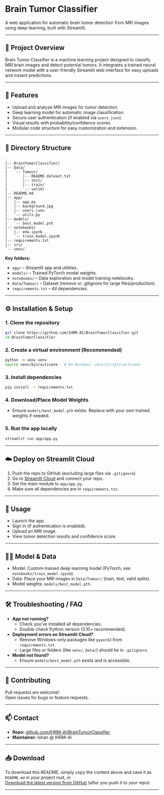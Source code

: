 # Brain Tumor Classifier

A web application for automatic brain tumor detection from MRI images using deep learning, built with Streamlit.

---

## 🧠 Project Overview

Brain Tumor Classifier is a machine learning project designed to classify MRI brain images and detect potential tumors. It integrates a trained neural network model with a user-friendly Streamlit web interface for easy uploads and instant predictions.

---

## 🚀 Features

- Upload and analyze MRI images for tumor detection.
- Deep learning model for automatic image classification.
- Secure user authentication (if enabled via `users.json`).
- Visual results with probability/confidence scores.
- Modular code structure for easy customization and extension.

---

## 📁 Directory Structure

```
.
|-- BrainTumorClassifier/
|-- Data/
|   `-- Tumour/
|       |-- README.dataset.txt
|       |-- test/
|       |-- train/
|       `-- valid/
|-- README.md
|-- app/
|   |-- app.py
|   |-- background.jpg
|   |-- users.json
|   `-- utils.py
|-- models/
|   `-- best_model.pth
|-- notebooks/
|   |-- eda.ipynb
|   `-- train_model.ipynb
|-- requirements.txt
|-- src/
`-- venv/
```

**Key folders:**
- `app/` – Streamlit app and utilities.
- `models/` – Trained PyTorch model weights.
- `notebooks/` – Data exploration and model training notebooks.
- `Data/Tumour/` – Dataset (remove or .gitignore for large files/production).
- `requirements.txt` – All dependencies.

---

## ⚙️ Installation & Setup

### 1. Clone the repository

```bash
git clone https://github.com/IHRM-AI/BrainTumorClassifier.git
cd BrainTumorClassifier
```

### 2. Create a virtual environment (Recommended)

```bash
python -m venv venv
source venv/bin/activate   # On Windows: venv\Scripts\activate
```

### 3. Install dependencies

```bash
pip install -r requirements.txt
```

### 4. Download/Place Model Weights

- Ensure `models/best_model.pth` exists. Replace with your own trained weights if needed.

### 5. Run the app locally

```bash
streamlit run app/app.py
```

---

## ☁️ Deploy on Streamlit Cloud

1. Push the repo to GitHub (excluding large files via `.gitignore`).
2. Go to [Streamlit Cloud](https://share.streamlit.io/) and connect your repo.
3. Set the main module to `app/app.py`.
4. Make sure all dependencies are in `requirements.txt`.

---

## 📝 Usage

- Launch the app.
- Sign in (if authentication is enabled).
- Upload an MRI image.
- View tumor detection results and confidence score.

---

## 🧑‍🔬 Model & Data

- Model: Custom-trained deep learning model (PyTorch, see `notebooks/train_model.ipynb`).
- Data: Place your MRI images in `Data/Tumour/` (train, test, valid splits).
- Model weights: `models/best_model.pth`.

---

## 🛠️ Troubleshooting / FAQ

- **App not running?**  
  - Check you’ve installed all dependencies.
  - Double-check Python version (3.10+ recommended).
- **Deployment errors on Streamlit Cloud?**  
  - Remove Windows-only packages like `pywin32` from `requirements.txt`.
  - Large files or folders (like `venv/`, `Data/`) should be in `.gitignore`.
- **Model not found?**  
  - Ensure `models/best_model.pth` exists and is accessible.

---

## 🤝 Contributing

Pull requests are welcome!  
Open issues for bugs or feature requests.

---

## 📫 Contact

- **Repo:** [github.com/IHRM-AI/BrainTumorClassifier](https://github.com/IHRM-AI/BrainTumorClassifier)
- **Maintainer:** Ishan @ IHRM-AI

---

## 📥 Download

To download this README, simply copy the content above and save it as `README.md` in your project root, or  
[Download the latest version from GitHub](https://github.com/IHRM-AI/BrainTumorClassifier/blob/main/README.md) (after you push it to your repo).

---

